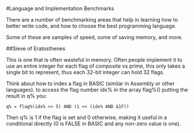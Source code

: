 #Language and Implementation Benchmarks

There are a number of benchmarking areas that help in learning how to better write code, and how to choose the best programming language.

Some of these are samples of speed, some of saving memory, and more.

##Sieve of Eratosthenes

This is one that is often wasteful in memory.  Often people implement it to use an entire integer for each flag of composite vs prime, this only takes a single bit to represent, thus each 32-bit integer can hold 32 flags.

Think about how to index a flag in BASIC (similar in Assembly or other languages). to access the flag number idx% in the array flag%()  putting the result in q% you:

```
q% = flag%(idx% >> 5) AND (1 << (idx% AND &1F))
```

Then q% is 1 if the flag is set and 0 otherwise, making it useful in a conditional directly (0 is FALSE in BASIC and any non-zero value is one).

